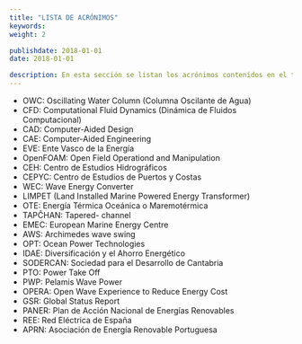 ```yaml
---
title: "LISTA DE ACRÓNIMOS"
keywords: 
weight: 2

publishdate: 2018-01-01
date: 2018-01-01

description: En esta sección se listan los acrónimos contenidos en el trabajo
---
```


- OWC: Oscillating Water Column (Columna Oscilante de Agua)
- CFD: Computational Fluid Dynamics (Dinámica de Fluidos Computacional)
- CAD: Computer-Aided Design
- CAE: Computer-Aided Engineering
- EVE: Ente Vasco de la Energía
- OpenFOAM: Open Field Operationd and Manipulation
- CEH: Centro de Estudios Hidrográficos
- CEPYC: Centro de Estudios de Puertos y Costas
- WEC: Wave Energy Converter
- LIMPET (Land Installed Marine Powered Energy Transformer) 
- OTE: Energía Térmica Oceánica o Maremotérmica
- TAPĈHAN: Tapered- channel
- EMEC: European Marine Energy Centre
- AWS: Archimedes wave swing
- OPT: Ocean Power Technologies
- IDAE: Diversificación y el Ahorro Energético
- SODERCAN: Sociedad para el Desarrollo de Cantabria
- PTO: Power Take Off
- PWP: Pelamis Wave Power
- OPERA: Open Wave Experience to Reduce Energy Cost
- GSR: Global Status Report
- PANER: Plan de Acción Nacional de Energías Renovables
- REE: Red Eléctrica de España
- APRN: Asociación de Energía Renovable Portuguesa
